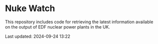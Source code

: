 # Nuke Watch

This repository includes code for retrieving the latest information available on the output of EDF nuclear power plants in the UK.

Last updated: 2024-09-24 13:22